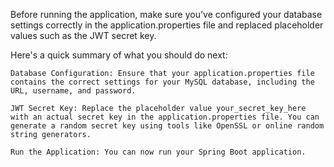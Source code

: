 Before running the application, make sure you've configured your database settings correctly in the application.properties file and replaced placeholder values such as the JWT secret key.

Here's a quick summary of what you should do next:

    Database Configuration: Ensure that your application.properties file contains the correct settings for your MySQL database, including the URL, username, and password.

    JWT Secret Key: Replace the placeholder value your_secret_key_here with an actual secret key in the application.properties file. You can generate a random secret key using tools like OpenSSL or online random string generators.

    Run the Application: You can now run your Spring Boot application.
